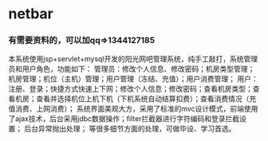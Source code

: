 # netbar

### 有需要资料的，可以加qq=>1344127185
本系统使用jsp+servlet+mysql开发的阳光网吧管理系统，纯手工敲打，系统管理员和用户角色，功能如下： 
管理员：修改个人信息、修改密码；机房类型管理；机房管理；机位（主机）管理；用户管理（冻结、充值）；用户消费管理； 
用户：注册、登录；快捷方式快速上下网；修改个人信息；修改密码；查看机房类型；查看机房；查看并选择机位上机下机（下机系统自动结算扣费）；查看消费情况（充值消费、上网消费）； 
系统界面美观大方，采用了标准的mvc设计模式，前端使用了ajax技术，后台采用jdbc数据操作；filter拦截器进行字符编码和登录拦截设置；
后台异常抛出处理； 等很多细节方面的处理，可做毕设、学习首选。
